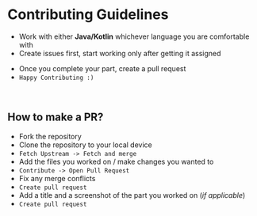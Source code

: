 # Contributing Guidelines

- Work with either **Java/Kotlin** whichever language you are comfortable with
- Create issues first, start working only after getting it assigned
<!-- - Add a screenshot if appropriate (_say for the UI_), while making the PR -->
- Once you complete your part, create a pull request
- ```Happy Contributing :) ```

<br>

## How to make a PR?

- Fork the repository
- Clone the repository to your local device
- ```Fetch Upstream -> Fetch and merge```
- Add the files you worked on / make changes you wanted to
- ```Contribute -> Open Pull Request```
- Fix any merge conflicts
- ```Create pull request```
- Add a title and a screenshot of the part you worked on (_if applicable_)
- ```Create pull request```

